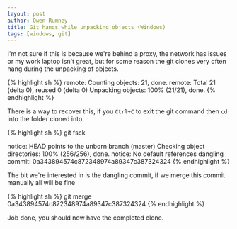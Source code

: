 ```yaml
---
layout: post
author: Owen Rumney
title: Git hangs while unpacking objects (Windows)
tags: [windows, git]
---
```


I'm not sure if this is because we're behind a proxy, the network has issues or my work laptop isn't great, but for some reason the git clones very often hang during the unpacking of objects.

{% highlight sh %}
remote: Counting objects: 21, done.
remote: Total 21 (delta 0), reused 0 (delta 0)
Unpacking objects: 100% (21/21), done.
{% endhighlight %}

There is a way to recover this, if you `Ctrl+C` to exit the git command then `cd` into the folder cloned into.

{% highlight sh %}
git fsck

notice: HEAD points to the unborn branch (master)
Checking object directories: 100% (256/256), done.
notice: No default references
dangling commit: 0a343894574c872348974a89347c387324324
{% endhighlight %}

The bit we're interested in is the dangling commit, if we merge this commit manually all will be fine

{% highlight sh %}
git merge 0a343894574c872348974a89347c387324324
{% endhighlight %}

Job done, you should now have the completed clone.
